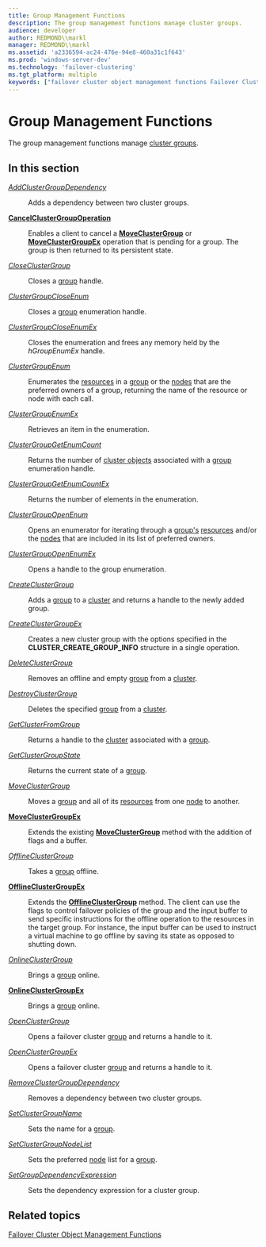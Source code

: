 ```yaml
---
title: Group Management Functions
description: The group management functions manage cluster groups.
audience: developer
author: REDMOND\\markl
manager: REDMOND\\markl
ms.assetid: 'a2336594-ac24-476e-94e8-460a31c1f643'
ms.prod: 'windows-server-dev'
ms.technology: 'failover-clustering'
ms.tgt_platform: multiple
keywords: ["failover cluster object management functions Failover Cluster ,group management functions", "cluster object management functions Failover Cluster ,group management functions", "group management functions Failover Cluster", "groups Failover Cluster , management functions"]
---
```


# Group Management Functions

The group management functions manage [cluster groups](groups.md).

## In this section

<dl> <dt>

[*AddClusterGroupDependency*](addclustergroupdependency.md)
</dt> <dd>

Adds a dependency between two cluster groups.

</dd> <dt>

[**CancelClusterGroupOperation**](cancelclustergroupoperation.md)
</dt> <dd>

Enables a client to cancel a [**MoveClusterGroup**](moveclustergroup.md) or [**MoveClusterGroupEx**](moveclustergroupex.md) operation that is pending for a group. The group is then returned to its persistent state.

</dd> <dt>

[*CloseClusterGroup*](closeclustergroup.md)
</dt> <dd>

Closes a [group](groups.md) handle.

</dd> <dt>

[*ClusterGroupCloseEnum*](clustergroupcloseenum.md)
</dt> <dd>

Closes a [group](groups.md) enumeration handle.

</dd> <dt>

[*ClusterGroupCloseEnumEx*](clustergroupcloseenumex.md)
</dt> <dd>

Closes the enumeration and frees any memory held by the *hGroupEnumEx* handle.

</dd> <dt>

[*ClusterGroupEnum*](clustergroupenum.md)
</dt> <dd>

Enumerates the [resources](resources.md) in a [group](groups.md) or the [nodes](nodes.md) that are the preferred owners of a group, returning the name of the resource or node with each call.

</dd> <dt>

[*ClusterGroupEnumEx*](clustergroupenumex.md)
</dt> <dd>

Retrieves an item in the enumeration.

</dd> <dt>

[*ClusterGroupGetEnumCount*](clustergroupgetenumcount.md)
</dt> <dd>

Returns the number of [cluster objects](cluster-objects.md) associated with a [group](groups.md) enumeration handle.

</dd> <dt>

[*ClusterGroupGetEnumCountEx*](clustergroupgetenumcountex.md)
</dt> <dd>

Returns the number of elements in the enumeration.

</dd> <dt>

[*ClusterGroupOpenEnum*](clustergroupopenenum.md)
</dt> <dd>

Opens an enumerator for iterating through a [group's](groups.md) [resources](resources.md) and/or the [nodes](nodes.md) that are included in its list of preferred owners.

</dd> <dt>

[*ClusterGroupOpenEnumEx*](clustergroupopenenumex.md)
</dt> <dd>

Opens a handle to the group enumeration.

</dd> <dt>

[*CreateClusterGroup*](createclustergroup.md)
</dt> <dd>

Adds a [group](groups.md) to a [cluster](c-gly.md#-wolf-cluster-gly) and returns a handle to the newly added group.

</dd> <dt>

[*CreateClusterGroupEx*](createclustergroupex.md)
</dt> <dd>

Creates a new cluster group with the options specified in the **CLUSTER\_CREATE\_GROUP\_INFO** structure in a single operation.

</dd> <dt>

[*DeleteClusterGroup*](deleteclustergroup.md)
</dt> <dd>

Removes an offline and empty [group](groups.md) from a [cluster](c-gly.md#-wolf-cluster-gly).

</dd> <dt>

[*DestroyClusterGroup*](destroyclustergroup.md)
</dt> <dd>

Deletes the specified [group](groups.md) from a [cluster](c-gly.md#-wolf-cluster-gly).

</dd> <dt>

[*GetClusterFromGroup*](getclusterfromgroup.md)
</dt> <dd>

Returns a handle to the [cluster](c-gly.md#-wolf-cluster-gly) associated with a [group](groups.md).

</dd> <dt>

[*GetClusterGroupState*](getclustergroupstate.md)
</dt> <dd>

Returns the current state of a [group](groups.md).

</dd> <dt>

[*MoveClusterGroup*](moveclustergroup.md)
</dt> <dd>

Moves a [group](groups.md) and all of its [resources](resources.md) from one [node](nodes.md) to another.

</dd> <dt>

[**MoveClusterGroupEx**](moveclustergroupex.md)
</dt> <dd>

Extends the existing [**MoveClusterGroup**](moveclustergroup.md) method with the addition of flags and a buffer.

</dd> <dt>

[*OfflineClusterGroup*](offlineclustergroup.md)
</dt> <dd>

Takes a [group](groups.md) offline.

</dd> <dt>

[**OfflineClusterGroupEx**](offlineclustergroupex.md)
</dt> <dd>

Extends the [**OfflineClusterGroup**](offlineclustergroup.md) method. The client can use the flags to control failover policies of the group and the input buffer to send specific instructions for the offline operation to the resources in the target group. For instance, the input buffer can be used to instruct a virtual machine to go offline by saving its state as opposed to shutting down.

</dd> <dt>

[*OnlineClusterGroup*](onlineclustergroup.md)
</dt> <dd>

Brings a [group](groups.md) online.

</dd> <dt>

[**OnlineClusterGroupEx**](onlineclustergroupex.md)
</dt> <dd>

Brings a [group](groups.md) online.

</dd> <dt>

[*OpenClusterGroup*](openclustergroup.md)
</dt> <dd>

Opens a failover cluster [group](groups.md) and returns a handle to it.

</dd> <dt>

[*OpenClusterGroupEx*](openclustergroupex.md)
</dt> <dd>

Opens a failover cluster [group](groups.md) and returns a handle to it.

</dd> <dt>

[*RemoveClusterGroupDependency*](removeclustergroupdependency.md)
</dt> <dd>

Removes a dependency between two cluster groups.

</dd> <dt>

[*SetClusterGroupName*](setclustergroupname.md)
</dt> <dd>

Sets the name for a [group](groups.md).

</dd> <dt>

[*SetClusterGroupNodeList*](setclustergroupnodelist.md)
</dt> <dd>

Sets the preferred [node](nodes.md) list for a [group](groups.md).

</dd> <dt>

[*SetGroupDependencyExpression*](setgroupdependencyexpression.md)
</dt> <dd>

Sets the dependency expression for a cluster group.

</dd> </dl>

## Related topics

<dl> <dt>

[Failover Cluster Object Management Functions](cluster-object-management-functions.md)
</dt> </dl>

 

 




